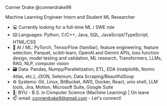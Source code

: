 Conner Drake
@connerdrake98

Machine Learning Engineer Intern and Student ML Researcher

- :computer: Currently looking for a full-time ML / SWE role
- :keyboard: Languages: Python, C/C++, Java, SQL, JavaScript/TypeScript, HTML/CSS
- :robot: AI / ML: PyTorch, TensorFlow (familiar), feature engineering, feature selection, Parquet, scikit-learn, OpenAI and Gemini APIs, loss function design, model testing and validation, ML research, Transformers, LLMs, RAG, NLP, computer vision
- :card_file_box: Data: Pandas, Numpy/Parallelization, ETL, EDA (matplotlib, Nomic Atlas, etc.), JSON, Selenium, Data Scraping/BeautifulSoup
- :gear: Systems: Git, Linux, BitBucket, AWS, Docker, React, unix shell, LLM tools, Jira, Motion, Microsoft Suite, Google Suite
- 🏫: BYU - B.S. in Computer Science (Machine Learning) | On leave
- 📫 email: connerdrake9@gmail.com - Let's connect!
